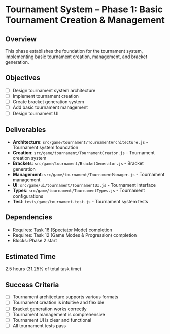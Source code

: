 # Tournament System – Phase 1: Basic Tournament Creation & Management

## Overview
This phase establishes the foundation for the tournament system, implementing basic tournament creation, management, and bracket generation.

## Objectives
- [ ] Design tournament system architecture
- [ ] Implement tournament creation
- [ ] Create bracket generation system
- [ ] Add basic tournament management
- [ ] Design tournament UI

## Deliverables
- **Architecture**: `src/game/tournament/TournamentArchitecture.js` - Tournament system foundation
- **Creation**: `src/game/tournament/TournamentCreator.js` - Tournament creation system
- **Brackets**: `src/game/tournament/BracketGenerator.js` - Bracket generation
- **Management**: `src/game/tournament/TournamentManager.js` - Tournament management
- **UI**: `src/game/ui/tournament/TournamentUI.js` - Tournament interface
- **Types**: `src/game/tournament/TournamentTypes.js` - Tournament configurations
- **Test**: `tests/game/tournament.test.js` - Tournament system tests

## Dependencies
- Requires: Task 16 (Spectator Mode) completion
- Requires: Task 12 (Game Modes & Progression) completion
- Blocks: Phase 2 start

## Estimated Time
2.5 hours (31.25% of total task time)

## Success Criteria
- [ ] Tournament architecture supports various formats
- [ ] Tournament creation is intuitive and flexible
- [ ] Bracket generation works correctly
- [ ] Tournament management is comprehensive
- [ ] Tournament UI is clear and functional
- [ ] All tournament tests pass 